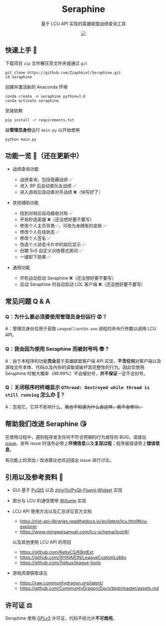 <h1 align='center'>
    Seraphine
</h1>
<p align='center'>
    基于 LCU API 实现的英雄联盟战绩查询工具
</p>

<p align='center'><img src="https://github.com/Zzaphkiel/Seraphine/assets/60383222/aea50a9d-09a6-46a9-9385-377019f2d071" align="center" /></p>

## 快速上手 🤗
下载项目 `zip` 文件解压至文件夹或通过 `git`
```shell
git clone https://github.com/Zzaphkiel/Seraphine.git
cd Seraphine
```
创建并激活新的 Anaconda 环境
```shell
conda create -n seraphine python=3.8
conda activate seraphine
```
安装依赖
```shell
pip install -r requirements.txt
```
**以管理员身份**运行 `main.py` 以开始使用
```shell
python main.py
```

## 功能一览 🥰（还在更新中）
- 战绩查询功能
  - 战绩查询，包括隐藏战绩 ✅
  - 进入 BP 后自动查队友战绩 ✅
  - 进入游戏后自动查对手战绩 ❌（快写好了）

- 其他辅助功能
  - 找到对局后自动接收对局 ✅
  - 开局秒选英雄 ❌（还没想好要不要写）
  - 修改个人主页背景✅，可改为未拥有的皮肤 ✅
  - 修改个人在线状态 ✅
  - 修改个人签名 ✅
  - 伪造个人状态卡片中的段位显示 ✅
  - 创建 5v5 自定义训练模式房间 ✅
  - 一键卸下勋章 ✅

- 通用功能
  - 开机自动启动 Seraphine ❌（还没想好要不要写）
  - 启动 Seraphine 时自动启动 LOL 客户端 ❌（还没想好要不要写）

## 常见问题 Q & A
### Q：为什么要必须要使用管理员身份运行 😡？

A：管理员身份仅用于获取 `LeagueClientUx.exe` 进程的命令行参数以调用 LCU API。

### Q：我会因为使用 Seraphine 而被封号吗 😨？

A：由于本程序的功能**完全**基于英雄联盟客户端 API 实现，**不含任何**对客户端以及游戏文件本体、代码以及内存的读取或破坏其完整性的行为。因此仅使用 Seraphine 时极大概率（99.99%）不会被封号，**并不保证**一定不会封号。

### Q：关闭程序时终端显示 `QThread: Destroyed while thread is still running` 怎么办 🤔？

A：忽视它，它并不影响什么。~~我也不知道为什么会这样，我不会修😥。~~

## 帮助我们改进 Seraphine 😘
在使用过程中，遇到程序发生任何不符合预期的行为或任何 BUG，请提出 [issue](https://github.com/Zzaphkiel/Seraphine/issues)。发布 issue 时请务必带上**环境信息**以及**复现过程**；程序报错请带上**错误信息**。

有功能上的添加 / 改进建议也欢迎提出 issue 进行讨论。


## 引用以及参考资料 👀
- GUI 基于 [PyQt5](https://www.riverbankcomputing.com/software/pyqt/) 以及 [zhiyiYo/PyQt-Fluent-Widget](https://github.com/zhiyiYo/PyQt-Fluent-Widgets) 实现
- 部分与 LCU 的通信使用 [Willump](https://github.com/elliejs/Willump) 实现
- LCU API 使用方法以及汇总详见官方文档
  - https://riot-api-libraries.readthedocs.io/en/latest/lcu.html#lcu-explorer
  - https://www.mingweisamuel.com/lcu-schema/tool/#/

  以及其他使用 LCU API 的项目
  - https://github.com/KebsCS/KBotExt
  - https://github.com/XHXIAIEIN/LeagueCustomLobby
  - https://github.com/7rebux/league-tools

- 游戏资源获取请见
  - https://raw.communitydragon.org/latest/
  - https://github.com/CommunityDragon/Docs/blob/master/assets.md


## 许可证 ⚖️
Seraphine 使用 [GPLv3](https://github.com/Zzaphkiel/Seraphine/blob/main/LICENSE) 许可证，代码不经允许**不可商用**。
